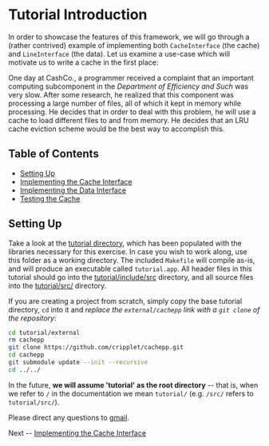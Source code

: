 Tutorial Introduction
====

In order to showcase the features of this framework, we will go through a (rather contrived) example of implementing both `CacheInterface` (the cache) and 
`LineInterface` (the data). Let us examine a use-case which will motivate us to write a cache in the first place:

One day at CashCo., a programmer received a complaint that an important computing subcomponent in the *Department of Efficiency and Such* was very slow. After some 
research, he realized that this component was processing a large number of files, all of which it kept in memory while processing. He decides that in order to deal with 
this problem, he will use a cache to load different files to and from memory. He decides that an LRU cache eviction scheme would be the best way to accomplish this.

Table of Contents
----

* [Setting Up](intro.md)
* [Implementing the Cache Interface](cache.md)
* [Implementing the Data Interface](data.md)
* [Testing the Cache](testing.md)

Setting Up
----

Take a look at the [tutorial directory](../../tutorial/), which has been populated with the libraries necessary for this exercise. In case you wish to work along, use 
this folder as a working directory. The included `Makefile` will compile as-is, and will produce an executable called `tutorial.app`. All header files in this tutorial 
should go into the [tutorial/include/src](../../tutorial/include/src/) directory, and all source files into the [tutorial/src/](../../tutorial/src/) directory.

If you are creating a project from scratch, simply copy the base tutorial directory, `cd` into it and *replace the `external/cachepp` link with a `git clone` of the 
repository*:

```bash
cd tutorial/external
rm cachepp
git clone https://github.com/cripplet/cachepp.git
cd cachepp
git submodule update --init --recursive
cd ../../
```

In the future, **we will assume 'tutorial' as the root directory** -- that is, when we refer to `/` in the documentation we mean `tutorial/` (e.g. `/src/` refers to 
`tutorial/src/`).

Please direct any questions to [gmail](mailto:minke.zhang@gmail.com).

Next -- [Implementing the Cache Interface](cache.md)
